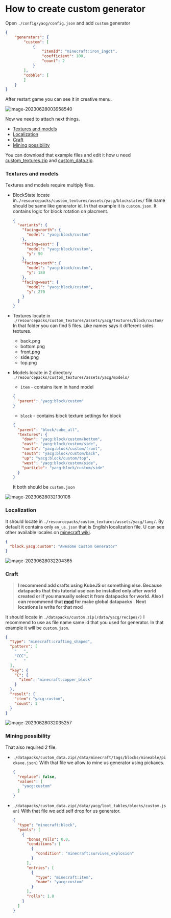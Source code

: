# How to create custom generator

Open `./config/yacg/config.json` and add `custom` generator

```json
{
    "generators": {
        "custom": [
            {
                "itemId": "minecraft:iron_ingot",
                "coefficient": 100,
                "count": 2
            }
        ],
        "cobble": [
        ]
    }
}
```

After restart game you can see it in creative menu.

![image-20230628003958540](./assets/custom-generator-without-textures.png)

Now we need to attach next things.

* [Textures and models](#textures-and-models)
* [Localization](#localization)
* [Craft](#craft)
* [Mining possibility](#mining-possibility)

You can download that example files and edit it how u
need [custom_textures.zip](https://github.com/syorito-hatsuki/yet-another-cobble-gen/blob/textures-and-datapacks/custom_textures.zip)
and [custom_data.zip](https://github.com/syorito-hatsuki/yet-another-cobble-gen/blob/textures-and-datapacks/custom_data.zip).

### Textures and models

Textures and models require multiply files.

* BlockState locate in`./resourcepacks/custom_textures/assets/yacg/blockstates/` file name should be same like generator
  id. In that example it is `custom.json`. It contains logic for block rotation on placment.

  ```json
  {
    "variants": {
      "facing=north": {
        "model": "yacg:block/custom"
      },
      "facing=east": {
        "model": "yacg:block/custom",
        "y": 90
      },
      "facing=south": {
        "model": "yacg:block/custom",
        "y": 180
      },
      "facing=west": {
        "model": "yacg:block/custom",
        "y": 270
      }
    }
  }
  ```

* Textures locate in `./resourcepacks/custom_textures/assets/yacg/textures/block/custom/` In that folder you can find 5
  files. Like names says it different sides textures.

  * back.png
  * bottom.png
  * front.png
  * side.png
  * top.png

* Models locate in 2 directory `./resourcepacks/custom_textures/assets/yacg/models/`

    * `item` - contains item in hand model

  ```json
  {
    "parent": "yacg:block/custom"
  }
  ```

    * `block` - contains block texture settings for block

  ```json
  {
    "parent": "block/cube_all",
    "textures": {
      "down": "yacg:block/custom/bottom",
      "east": "yacg:block/custom/side",
      "north": "yacg:block/custom/front",
      "south": "yacg:block/custom/back",
      "up": "yacg:block/custom/top",
      "west": "yacg:block/custom/side",
      "particle": "yacg:block/custom/side"
    }
  }
  ```

  It both should be `custom.json`

![image-20230628032130108](./assets/resourcepack.png)

### Localization

It should locate in `./resourcepacks/custom_textures/assets/yacg/lang/`. By default it contains only `en_us.json` that
is English localization file. U can see other available locales
on [minecraft wiki](https://minecraft.fandom.com/wiki/Language).

```json
{
  "block.yacg.custom": "Awesome Custom Generator"
}
```

![image-20230628032204365](./assets/in-game.png)

### Craft

> **I recommend add crafts using KubeJS or something else. Because datapacks that this tutorial use can be installed
only after world created or if you manually select it from datapacks for world. Also I can recommend
that [mod](https://modrinth.com/mod/datapacks) for make global datapacks . Next locations is write for that mod**

It should locate in `./datapacks/custom.zip(/data/yacg/recipes/)` I recommend to use as file name same id that you used
for generator. In that example it will be `custom.json`.

```json
{
  "type": "minecraft:crafting_shaped",
  "pattern": [
    "   ",
    "CCC",
    "   "
  ],
  "key": {
    "C": {
      "item": "minecraft:copper_block"
    }
  },
  "result": {
    "item": "yacg:custom",
    "count": 1
  }
}
```

![image-20230628032035257](./assets/craft.png)

### Mining possibility

That also required 2 file.

* `./datapacks/custom_data.zip(/data/minecraft/tags/blocks/mineable/pickaxe.json)` With that file we allow to mine us
  generator using pickaxes.

  ```json
  {
    "replace": false,
    "values": [
      "yacg:custom"
    ]
  }
  ```

* `./datapacks/custom_data.zip(/data/yacg/loot_tables/blocks/custom.json)` With that file we add self drop for us
  generator.

  ```json
  {
    "type": "minecraft:block",
    "pools": [
      {
        "bonus_rolls": 0.0,
        "conditions": [
          {
            "condition": "minecraft:survives_explosion"
          }
        ],
        "entries": [
          {
            "type": "minecraft:item",
            "name": "yacg:custom"
          }
        ],
        "rolls": 1.0
      }
    ]
  }
  ```

  